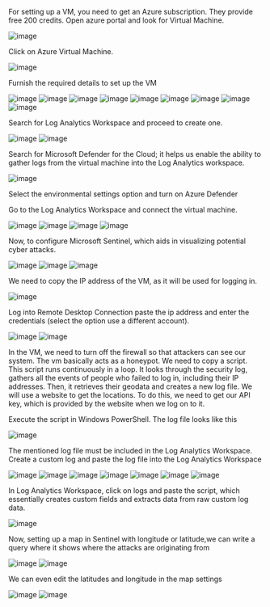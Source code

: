 For setting up a VM, you need to get an Azure subscription. They provide free 200 credits. Open azure portal and look for Virtual Machine.

![image](https://github.com/AlphaDeltaGamma/Homelab---Azure-Sentinel/assets/92504746/e83a6118-babe-4560-bfc5-134ef9223daf)

Click on Azure Virtual Machine.

![image](https://github.com/AlphaDeltaGamma/Homelab---Azure-Sentinel/assets/92504746/a51f5d62-ac4d-465a-b8fa-6b2f7ac25d68)

Furnish the required details to set up the VM

![image](https://github.com/AlphaDeltaGamma/Homelab---Azure-Sentinel/assets/92504746/6c1b18f6-ada6-41a7-9d03-00035f85d1ee)
![image](https://github.com/AlphaDeltaGamma/Homelab---Azure-Sentinel/assets/92504746/cb1265a8-2534-4302-a38d-cddeee6902b6)
![image](https://github.com/AlphaDeltaGamma/Homelab---Azure-Sentinel/assets/92504746/9e1e4d54-dda2-4f96-84b2-f7065c8fdfc5)
![image](https://github.com/AlphaDeltaGamma/Homelab---Azure-Sentinel/assets/92504746/33119254-999c-4c6d-8fb9-a17da5bb4e5f)
![image](https://github.com/AlphaDeltaGamma/Homelab---Azure-Sentinel/assets/92504746/f578a84b-f366-446b-aab5-53cbfe32fbb2)
![image](https://github.com/AlphaDeltaGamma/Homelab---Azure-Sentinel/assets/92504746/91a436d3-c4e8-4347-b886-6d2c5461f8b2)
![image](https://github.com/AlphaDeltaGamma/Homelab---Azure-Sentinel/assets/92504746/3e01e5e5-ae9d-4d72-818b-cb01265d94db)
![image](https://github.com/AlphaDeltaGamma/Homelab---Azure-Sentinel/assets/92504746/543e89ae-ce2f-4b7c-97c3-e5db47100977)
![image](https://github.com/AlphaDeltaGamma/Homelab---Azure-Sentinel/assets/92504746/21ba7f4f-7859-4605-8e36-63c9bd809476)

Search for Log Analytics Workspace and proceed to create one.

![image](https://github.com/AlphaDeltaGamma/Homelab---Azure-Sentinel/assets/92504746/c1cbce29-3ab7-4d79-82c9-36c867fa3038)
![image](https://github.com/AlphaDeltaGamma/Homelab---Azure-Sentinel/assets/92504746/c142ca31-61e7-46e4-9e5b-62359709f3c3)

Search for Microsoft Defender for the Cloud; it helps us enable the ability to gather logs from the virtual machine into the Log Analytics workspace.

![image](https://github.com/AlphaDeltaGamma/Homelab---Azure-Sentinel/assets/92504746/8f0af6cc-39e2-43ec-a4d4-ef2718e71088)

Select the environmental settings option and turn on Azure Defender

Go to the Log Analytics Workspace and connect the virtual machine.

![image](https://github.com/AlphaDeltaGamma/Homelab---Azure-Sentinel/assets/92504746/c2b6cc69-49a2-487a-9293-d7a7813b60d0)
![image](https://github.com/AlphaDeltaGamma/Homelab---Azure-Sentinel/assets/92504746/4db4567f-107c-417b-867a-49276d96d007)
![image](https://github.com/AlphaDeltaGamma/Homelab---Azure-Sentinel/assets/92504746/ab7ef16b-dccf-424f-a360-2f1443684e0c)
![image](https://github.com/AlphaDeltaGamma/Homelab---Azure-Sentinel/assets/92504746/438a5ee9-79d9-4c97-8667-7bf5f4368257)

Now, to configure Microsoft Sentinel, which aids in visualizing potential cyber attacks.

![image](https://github.com/AlphaDeltaGamma/Homelab---Azure-Sentinel/assets/92504746/0f6503a1-0e6e-4ed9-b7d8-9596fc2a99af)
![image](https://github.com/AlphaDeltaGamma/Homelab---Azure-Sentinel/assets/92504746/b66bd4ae-6139-454c-9cef-eab117fdce3e)
![image](https://github.com/AlphaDeltaGamma/Homelab---Azure-Sentinel/assets/92504746/617d4ec2-a9f1-4fb1-b41f-24d51e98aefc)

We need to copy the IP address of the VM, as it will be used for logging in.

![image](https://github.com/AlphaDeltaGamma/Homelab---Azure-Sentinel/assets/92504746/daa66ac2-12ed-4ca1-bc47-54d1c5432bcc)

Log into Remote Desktop Connection paste the ip address and enter the credentials (select the option use a different account).

![image](https://github.com/AlphaDeltaGamma/Homelab---Azure-Sentinel/assets/92504746/61abd28c-8cec-47d9-b83c-7d2560306590)
![image](https://github.com/AlphaDeltaGamma/Homelab---Azure-Sentinel/assets/92504746/085793ab-13a5-472d-8faf-6855464355b6)

In the VM, we need to turn off the firewall so that attackers can see our system. The vm basically acts as a honeypot. We need to copy a script. This script runs continuously in a loop. It looks through the security log, gathers all the events of people who failed to log in, including their IP addresses. Then, it retrieves their geodata and creates a new log file. We will use a website to get the locations. To do this, we need to get our API key, which is provided by the website when we log on to it.

Execute the script in Windows PowerShell. The log file looks like this 

![image](https://github.com/AlphaDeltaGamma/Homelab---Azure-Sentinel/assets/92504746/7cdcf363-8b12-4288-b885-3770de51d49c)

The mentioned log file must be included in the Log Analytics Workspace. Create a custom log and paste the log file into the Log Analytics Workspace

![image](https://github.com/AlphaDeltaGamma/Homelab---Azure-Sentinel/assets/92504746/a8ad2a5b-4a70-45bf-a0c8-6fa4a2b4d0a1)
![image](https://github.com/AlphaDeltaGamma/Homelab---Azure-Sentinel/assets/92504746/8c652c69-6d51-4c7e-951e-54055b73562a)
![image](https://github.com/AlphaDeltaGamma/Homelab---Azure-Sentinel/assets/92504746/36fdfc10-c9ac-4436-8aac-fd226a5db233)
![image](https://github.com/AlphaDeltaGamma/Homelab---Azure-Sentinel/assets/92504746/3d9c1a93-0505-47c0-a08f-0f35562e880d)
![image](https://github.com/AlphaDeltaGamma/Homelab---Azure-Sentinel/assets/92504746/ebeea12e-a244-4f50-8e10-944813179623)
![image](https://github.com/AlphaDeltaGamma/Homelab---Azure-Sentinel/assets/92504746/521e44b7-51b8-453b-bba7-3609e736df83)
![image](https://github.com/AlphaDeltaGamma/Homelab---Azure-Sentinel/assets/92504746/25253408-6e1f-461d-8262-ee7bcf2e0b58)

In Log Analytics Workspace, click on logs and paste the script, which essentially creates custom fields and extracts data from raw custom log data.

![image](https://github.com/AlphaDeltaGamma/Homelab---Azure-Sentinel/assets/92504746/5715aaa5-d326-4878-ab46-bad4943dbec1)

Now, setting up a map in Sentinel with longitude or latitude,we can write a query where it shows where the attacks are originating from

![image](https://github.com/AlphaDeltaGamma/Homelab---Azure-Sentinel/assets/92504746/766acdac-f26f-44aa-ae2c-5950eddc6763)
![image](https://github.com/AlphaDeltaGamma/Homelab---Azure-Sentinel/assets/92504746/e3c32587-7092-4278-9bf8-27742a46f445)

We can even edit the latitudes and longitude in the map settings

![image](https://github.com/AlphaDeltaGamma/Homelab---Azure-Sentinel/assets/92504746/e856442a-366e-4861-8cc0-028739faefe3)
![image](https://github.com/AlphaDeltaGamma/Homelab---Azure-Sentinel/assets/92504746/2526f842-a076-4e45-8bbf-e1046225eef6)


































































